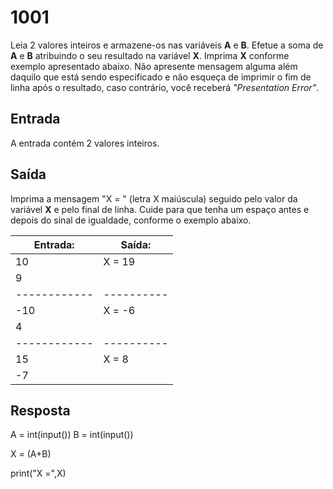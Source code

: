 # 1001
Leia 2 valores inteiros e armazene-os nas variáveis **A** e **B**. Efetue a soma de **A** e **B** atribuindo o seu resultado na variável **X**. Imprima **X** conforme exemplo apresentado abaixo. Não apresente mensagem alguma além daquilo que está sendo especificado e não esqueça de imprimir o fim de linha após o resultado, caso contrário, você receberá *"Presentation Error"*.

## Entrada
A entrada contém 2 valores inteiros.

## Saída
Imprima a mensagem "X = " (letra X maiúscula) seguido pelo valor da variável **X** e pelo final de linha. Cuide para que tenha um espaço antes e depois do sinal de igualdade, conforme o exemplo abaixo.

**Entrada:**|**Saída:**
------------|----------
10|X = 19
9|
------------|----------
-10|X = -6
4|
------------|----------
15|X = 8
-7|

## Resposta
A = int(input())
B = int(input())

X = (A+B)

print("X =",X)